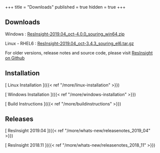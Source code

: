 +++
title = "Downloads"
published = true
hidden = true
+++

## Downloads
Windows : [ResInsight-2019.04_oct-4.0.0_souring_win64.zip](https://github.com/OPM/ResInsight/releases/download/v2019.04/ResInsight-2019.04.0_oct-4.0.0_souring_win64.zip)

Linux - RHEL6 : [ResInsight-2019.04_oct-3.4.3_souring_el6.tar.gz](https://github.com/OPM/ResInsight/releases/download/v2019.04/ResInsight-2019.04.0_oct-3.4.3_souring_el6.tar.gz) 

For older versions, release notes and source code, please visit [ResInsight on Github](https://github.com/OPM/ResInsight/releases/)


## Installation

[ Linux Installation ]({{< ref "/more/linux-installation" >}})

[ Windows Installation ]({{< ref "/more/windows-installation" >}})

[ Build Instructions ]({{< ref "/more/buildinstructions" >}})

## Releases

[ ResInsight 2019.04 ]({{< ref "/more/whats-new/releasenotes_2019_04" >}})

[ ResInsight 2018.11 ]({{< ref "/more/whats-new/releasenotes_2018_11" >}})